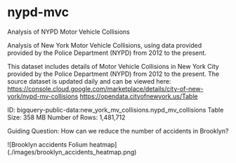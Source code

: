# nypd-mvc
Analysis of NYPD Motor Vehicle Collisions

Analysis of New York Motor Vehicle Collisions, using data provided provided by the Police Department (NYPD) from 2012 to the present.

This dataset includes details of Motor Vehicle Collisions in New York City provided by the Police Department (NYPD) from 2012 to the present. 
The source dataset is updated daily and can be viewed here: https://console.cloud.google.com/marketplace/details/city-of-new-york/nypd-mv-collisions https://opendata.cityofnewyork.us/Table 

ID:	bigquery-public-data:new_york_mv_collisions.nypd_mv_collisions 
Table Size:	358 MB 
Number of Rows: 1,481,712

Guiding Question: How can we reduce the number of accidents in Brooklyn?

![Brooklyn accidents Folium heatmap] (./images/brooklyn_accidents_heatmap.png)
